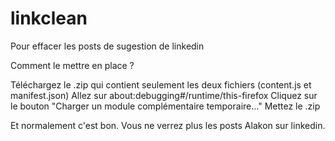 # linkclean
Pour effacer les posts de sugestion de linkedin

Comment le mettre en place ? 

Téléchargez le .zip qui contient seulement les deux fichiers (content.js et manifest.json) 
Allez sur about:debugging#/runtime/this-firefox
Cliquez sur le bouton "Charger un module complémentaire temporaire…"
Mettez le .zip 

Et normalement c'est bon. Vous ne verrez plus les posts Alakon sur linkedin.
